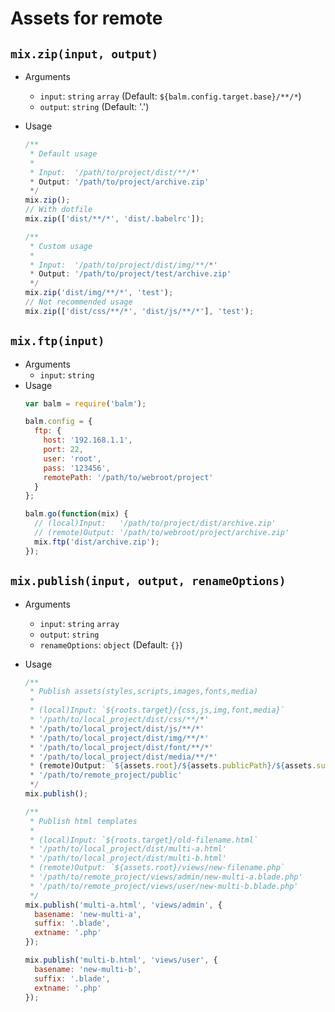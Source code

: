 # Assets for remote

## `mix.zip(input, output)`

- Arguments
  - `input`: `string` `array` (Default: `${balm.config.target.base}/**/*`)
  - `output`: `string` (Default: '.')
- Usage
  ```js
  /**
   * Default usage
   *
   * Input:  '/path/to/project/dist/**/*'
   * Output: '/path/to/project/archive.zip'
   */
  mix.zip();
  // With dotfile
  mix.zip(['dist/**/*', 'dist/.babelrc']);
  ```

  ```js
  /**
   * Custom usage
   *
   * Input:  '/path/to/project/dist/img/**/*'
   * Output: '/path/to/project/test/archive.zip'
   */
  mix.zip('dist/img/**/*', 'test');
  // Not recommended usage
  mix.zip(['dist/css/**/*', 'dist/js/**/*'], 'test');
  ```

## `mix.ftp(input)`

- Arguments
  - `input`: `string`
- Usage
  ```js
  var balm = require('balm');

  balm.config = {
    ftp: {
      host: '192.168.1.1',
      port: 22,
      user: 'root',
      pass: '123456',
      remotePath: '/path/to/webroot/project'
    }
  };

  balm.go(function(mix) {
    // (local)Input:   '/path/to/project/dist/archive.zip'
    // (remote)Output: '/path/to/webroot/project/archive.zip'
    mix.ftp('dist/archive.zip');
  });
  ```

## `mix.publish(input, output, renameOptions)`

- Arguments
  - `input`: `string` `array`
  - `output`: `string`
  - `renameOptions`: `object` (Default: `{}`)
- Usage
  ```js
  /**
   * Publish assets(styles,scripts,images,fonts,media)
   *
   * (local)Input: `${roots.target}/{css,js,img,font,media}`
   * '/path/to/local_project/dist/css/**/*'
   * '/path/to/local_project/dist/js/**/*'
   * '/path/to/local_project/dist/img/**/*'
   * '/path/to/local_project/dist/font/**/*'
   * '/path/to/local_project/dist/media/**/*'
   * (remote)Output: `${assets.root}/${assets.publicPath}/${assets.subDir}`
   * '/path/to/remote_project/public'
   */
  mix.publish();
  ```

  ```js
  /**
   * Publish html templates
   *
   * (local)Input: `${roots.target}/old-filename.html`
   * '/path/to/local_project/dist/multi-a.html'
   * '/path/to/local_project/dist/multi-b.html'
   * (remote)Output: `${assets.root}/views/new-filename.php`
   * '/path/to/remote_project/views/admin/new-multi-a.blade.php'
   * '/path/to/remote_project/views/user/new-multi-b.blade.php'
   */
  mix.publish('multi-a.html', 'views/admin', {
    basename: 'new-multi-a',
    suffix: '.blade',
    extname: '.php'
  });

  mix.publish('multi-b.html', 'views/user', {
    basename: 'new-multi-b',
    suffix: '.blade',
    extname: '.php'
  });
  ```
